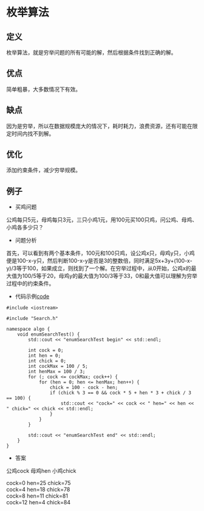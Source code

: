 # 枚举算法

## 定义

枚举算法，就是穷举问题的所有可能的解，然后根据条件找到正确的解。

## 优点

简单粗暴，大多数情况下有效。

## 缺点

因为是穷举，所以在数据规模庞大的情况下，耗时耗力，浪费资源，还有可能在限定时间内找不到解。

## 优化

添加约束条件，减少穷举规模。

## 例子

 - 买鸡问题

公鸡每只5元，母鸡每只3元，三只小鸡1元，用100元买100只鸡，问公鸡、母鸡、小鸡各多少只？

 - 问题分析
 
首先，可以看到有两个基本条件，100元和100只鸡，设公鸡x只，母鸡y只，小鸡便是100-x-y只，然后判断100-x-y是否是3的整数倍，同时满足5x+3y+(100-x-y)/3等于100，如果成立，则找到了一个解。在穷举过程中，从0开始，公鸡x的最大值为100/5等于20，母鸡y的最大值为100/3等于33，0和最大值可以理解为穷举过程中的约束条件。

 - 代码示例[code](https://github.com/geminy/algo/blob/master/algo/search/src/EnumSearch.cpp)

```
#include <iostream>

#include "Search.h"

namespace algo {
    void enumSearchTest() {
        std::cout << "enumSearchTest begin" << std::endl;

        int cock = 0;
        int hen = 0;
        int chick = 0;
        int cockMax = 100 / 5;
        int henMax = 100 / 3;
        for (; cock <= cockMax; cock++) {
            for (hen = 0; hen <= henMax; hen++) {
                chick = 100 - cock - hen;
                if (chick % 3 == 0 && cock * 5 + hen * 3 + chick / 3 == 100) {
                    std::cout << "cock=" << cock << " hen=" << hen << " chick=" << chick << std::endl;
                }
            }
        }

        std::cout << "enumSearchTest end" << std::endl;
    }
}
```

 - 答案

公鸡cock 母鸡hen 小鸡chick 

cock=0 hen=25 chick=75  
cock=4 hen=18 chick=78  
cock=8 hen=11 chick=81  
cock=12 hen=4 chick=84
